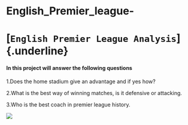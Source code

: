 # English_Premier_league-
# [`English Premier League Analysis`]{.underline}

#### In this project will answer the following questions

1.Does the home stadium give an advantage and if yes how?![]()

2.What is the best way of winning matches, is it defensive or attacking.

3.Who is the best coach in premier league history.

![](images/images-01.jpg)

